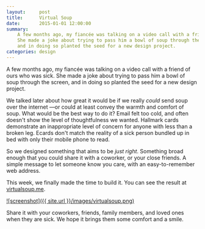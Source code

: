 ```yaml
---
layout:     post
title:      Virtual Soup
date:       2015-01-01 12:00:00
summary:
    A few months ago, my fiancée was talking on a video call with a friend of ours who was sick.
    She made a joke about trying to pass him a bowl of soup through the screen,
    and in doing so planted the seed for a new design project.
categories: design
---
```


A few months ago, my fiancée was talking on a video call with a friend of ours who was sick.
She made a joke about trying to pass him a bowl of soup through the screen,
and in doing so planted the seed for a new design project.

We talked later about how great it would be if we really *could* send soup over the internet
&mdash;or could at least convey the warmth and comfort of soup.
What would be the best way to do it?
Email felt too cold, and often doesn't show the level of thoughtfulness we wanted.
Hallmark cards demonstrate an inappropriate level of concern for anyone with less than a broken leg.
Ecards don't match the reality of a sick person bundled up in bed with only their mobile phone to read.

So we designed something that aims to be *just right*.
Something broad enough that you could share it with a coworker, or your close friends.
A simple message to let someone know you care, with an easy-to-remember web address.

This week, we finally made the time to build it. You can see the result at [virtualsoup.me](http://www.virtualsoup.me).

<a href="http://www.virtualsoup.me">
	![screenshot]({{ site.url }}/images/virtualsoup.png)
</a>


Share it with your coworkers, friends, family members, and loved ones when they are sick.
We hope it brings them some comfort and a smile.